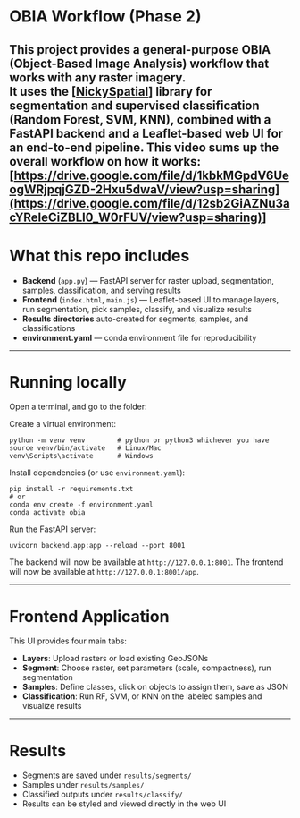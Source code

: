 # OBIA Workflow (Phase 2)

This project provides a **general-purpose OBIA (Object-Based Image Analysis) workflow** that works with any raster imagery.  
It uses the [[NickySpatial](https://github.com/kshitijrajsharma/nickyspatial)] library for segmentation and supervised classification (Random Forest, SVM, KNN), combined with a **FastAPI backend** and a **Leaflet-based web UI** for an end-to-end pipeline.
This video sums up the overall workflow on how it works: [https://drive.google.com/file/d/1kbkMGpdV6UeogWRjpqjGZD-2Hxu5dwaV/view?usp=sharing](https://drive.google.com/file/d/12sb2GiAZNu3acYReleCiZBLl0_W0rFUV/view?usp=sharing)]
---

# What this repo includes
- **Backend** (`app.py`) — FastAPI server for raster upload, segmentation, samples, classification, and serving results  
- **Frontend** (`index.html`, `main.js`) — Leaflet-based UI to manage layers, run segmentation, pick samples, classify, and visualize results  
- **Results directories** auto-created for segments, samples, and classifications  
- **environment.yaml** — conda environment file for reproducibility  

---

# Running locally

Open a terminal, and go to the folder:

Create a virtual environment:

    python -m venv venv        # python or python3 whichever you have
    source venv/bin/activate   # Linux/Mac
    venv\Scripts\activate      # Windows

Install dependencies (or use `environment.yaml`):

    pip install -r requirements.txt
    # or
    conda env create -f environment.yaml
    conda activate obia

Run the FastAPI server:

    uvicorn backend.app:app --reload --port 8001

The backend will now be available at `http://127.0.0.1:8001`.
The frontend will now be available at `http://127.0.0.1:8001/app`.

---

# Frontend Application
 
This UI provides four main tabs:
- **Layers**: Upload rasters or load existing GeoJSONs  
- **Segment**: Choose raster, set parameters (scale, compactness), run segmentation  
- **Samples**: Define classes, click on objects to assign them, save as JSON  
- **Classification**: Run RF, SVM, or KNN on the labeled samples and visualize results   

---

# Results
- Segments are saved under `results/segments/`  
- Samples under `results/samples/`  
- Classified outputs under `results/classify/`  
- Results can be styled and viewed directly in the web UI  
